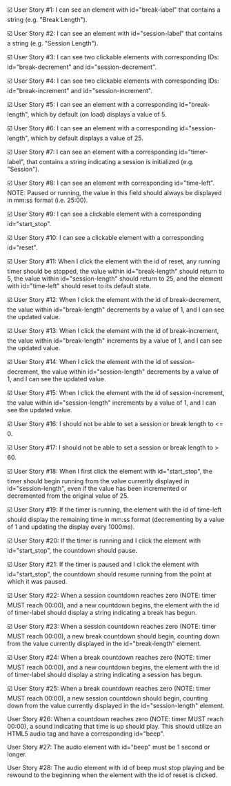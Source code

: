 ☑️ User Story #1: I can see an element with id="break-label" that contains a string (e.g. "Break Length").

☑️ User Story #2: I can see an element with id="session-label" that contains a string (e.g. "Session Length").

☑️ User Story #3: I can see two clickable elements with corresponding IDs: id="break-decrement" and id="session-decrement".

☑️ User Story #4: I can see two clickable elements with corresponding IDs: id="break-increment" and id="session-increment".

☑️ User Story #5: I can see an element with a corresponding id="break-length", which by default (on load) displays a value of 5.

☑️ User Story #6: I can see an element with a corresponding id="session-length", which by default displays a value of 25.

☑️ User Story #7: I can see an element with a corresponding id="timer-label", that contains a string indicating a session is initialized (e.g. "Session").

☑️ User Story #8: I can see an element with corresponding id="time-left". NOTE: Paused or running, the value in this field should always be displayed in mm:ss format (i.e. 25:00).

☑️ User Story #9: I can see a clickable element with a corresponding id="start_stop".

☑️ User Story #10: I can see a clickable element with a corresponding id="reset".

☑️ User Story #11: When I click the element with the id of reset, any running timer should be stopped, the value within id="break-length" should return to 5, the value within id="session-length" should return to 25, and the element with id="time-left" should reset to its default state.

☑️ User Story #12: When I click the element with the id of break-decrement, the value within id="break-length" decrements by a value of 1, and I can see the updated value.

☑️ User Story #13: When I click the element with the id of break-increment, the value within id="break-length" increments by a value of 1, and I can see the updated value.

☑️ User Story #14: When I click the element with the id of session-decrement, the value within id="session-length" decrements by a value of 1, and I can see the updated value.

☑️ User Story #15: When I click the element with the id of session-increment, the value within id="session-length" increments by a value of 1, and I can see the updated value.

☑️ User Story #16: I should not be able to set a session or break length to <= 0.

☑️ User Story #17: I should not be able to set a session or break length to > 60.

☑️ User Story #18: When I first click the element with id="start_stop", the timer should begin running from the value currently displayed in id="session-length", even if the value has been incremented or decremented from the original value of 25.

☑️ User Story #19: If the timer is running, the element with the id of time-left should display the remaining time in mm:ss format (decrementing by a value of 1 and updating the display every 1000ms).

☑️ User Story #20: If the timer is running and I click the element with id="start_stop", the countdown should pause.

☑️ User Story #21: If the timer is paused and I click the element with id="start_stop", the countdown should resume running from the point at which it was paused.

☑️ User Story #22: When a session countdown reaches zero (NOTE: timer MUST reach 00:00), and a new countdown begins, the element with the id of timer-label should display a string indicating a break has begun.

☑️ User Story #23: When a session countdown reaches zero (NOTE: timer MUST reach 00:00), a new break countdown should begin, counting down from the value currently displayed in the id="break-length" element.

☑️ User Story #24: When a break countdown reaches zero (NOTE: timer MUST reach 00:00), and a new countdown begins, the element with the id of timer-label should display a string indicating a session has begun.

☑️ User Story #25: When a break countdown reaches zero (NOTE: timer MUST reach 00:00), a new session countdown should begin, counting down from the value currently displayed in the id="session-length" element.

User Story #26: When a countdown reaches zero (NOTE: timer MUST reach 00:00), a sound indicating that time is up should play. This should utilize an HTML5 audio tag and have a corresponding id="beep".

User Story #27: The audio element with id="beep" must be 1 second or longer.

User Story #28: The audio element with id of beep must stop playing and be rewound to the beginning when the element with the id of reset is clicked.